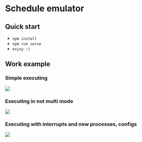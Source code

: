 # Schedule emulator

## Quick start
* ```npm install ```
* ```npm run serve ```
* ``` enjoy :) ```

## Work example

### Simple executing
![](https://media.giphy.com/media/ckw2SdFMFn2sUZH6J4/giphy.gif)

### Executing in not multi mode
![](https://media.giphy.com/media/UoRtmuYliVWXA05DEr/giphy.gif)

### Executing with interrupts and new processes, configs
![](https://media.giphy.com/media/KzhhWOpizNUWv3gVe2/giphy.gif)
